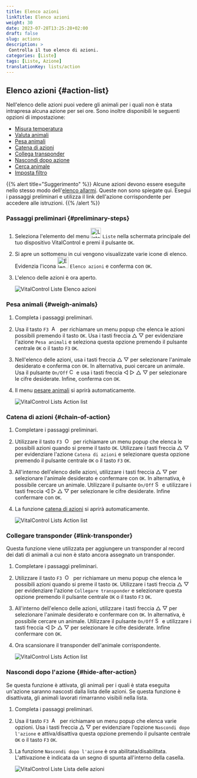 ```yaml
---
title: Elenco azioni
linkTitle: Elenco azioni
weight: 30
date: 2023-07-28T13:25:28+02:00
draft: false
slug: actions
description: >
 Controlla il tuo elenco di azioni.
categories: [Liste]
tags: [Liste, Azione]
translationKey: lists/action
---
```

## Elenco azioni {#action-list}

Nell'elenco delle azioni puoi vedere gli animali per i quali non è stata intrapresa alcuna azione per sei ore. Sono inoltre disponibili le seguenti opzioni di impostazione:

- [Misura temperatura](../alarm/#take-temperature)
- [Valuta animali](../alarm/#rate-animal)
- [Pesa animali](#weigh-animals)
- [Catena di azioni](#chain-of-action)
- [Collega transponder](#link-transponder)
- [Nascondi dopo azione](#hide-after-action)
- [Cerca animale](../alarm/#search-animal)
- [Imposta filtro](../alarm/#set-filter)

{{% alert title="Suggerimento" %}}
Alcune azioni devono essere eseguite nello stesso modo dell'[elenco allarmi](../alarm). Queste non sono spiegate qui. Esegui i passaggi preliminari e utilizza il link dell'azione corrispondente per accedere alle istruzioni.
{{% /alert %}}

### Passaggi preliminari {#preliminary-steps}

1. Seleziona l'elemento del menu <img src="/icons/main/lists.svg" width="28" align="bottom" alt="Liste" /> `Liste` nella schermata principale del tuo dispositivo VitalControl e premi il pulsante `OK`.

2. Si apre un sottomenu in cui vengono visualizzate varie icone di elenco. Evidenzia l'icona <img src="/icons/lists/actionlist.svg" width="30" align="bottom" alt="Elenco azioni" /> `Elenco azioni` e conferma con `OK`.

3. L'elenco delle azioni è ora aperto.

   ![VitalControl Liste Elenco azioni](../images/firststeps3.png "Passaggi preliminari")

### Pesa animali {#weigh-animals}

1. Completa i passaggi preliminari.

2. Usa il tasto `F3` &nbsp;<img src="/icons/footer/open-popup.svg" width="15" align="bottom" alt="Apri popup" />&nbsp; per richiamare un menu popup che elenca le azioni possibili premendo il tasto `OK`. Usa i tasti freccia △ ▽ per evidenziare l'azione `Pesa animali` e seleziona questa opzione premendo il pulsante centrale `OK` o il tasto `F3` `OK`.

3. Nell'elenco delle azioni, usa i tasti freccia △ ▽ per selezionare l'animale desiderato e conferma con `OK`. In alternativa, puoi cercare un animale. Usa il pulsante `On/Off` <img src="/icons/footer/search.svg" width="15" align="bottom" alt="Cerca" /> e usa i tasti freccia ◁ ▷ △ ▽ per selezionare le cifre desiderate. Infine, conferma con `OK`.


4. Il menu [pesare animali](../../actions/record-weight/) si aprirà automaticamente.

   ![VitalControl Lists Action list](../images/weightanimals.png "Pesare animali")

### Catena di azioni {#chain-of-action}

1. Completare i passaggi preliminari.

2. Utilizzare il tasto `F3` &nbsp;<img src="/icons/footer/open-popup.svg" width="15" align="bottom" alt="Open popup" />&nbsp; per richiamare un menu popup che elenca le possibili azioni quando si preme il tasto `OK`. Utilizzare i tasti freccia △ ▽ per evidenziare l'azione `Catena di azioni` e selezionare questa opzione premendo il pulsante centrale `OK` o il tasto `F3` `OK`.

3. All'interno dell'elenco delle azioni, utilizzare i tasti freccia △ ▽ per selezionare l'animale desiderato e confermare con `OK`. In alternativa, è possibile cercare un animale. Utilizzare il pulsante `On/Off` <img src="/icons/footer/search.svg" width="15" align="bottom" alt="Search" /> e utilizzare i tasti freccia ◁ ▷ △ ▽ per selezionare le cifre desiderate. Infine confermare con `OK`.

4. La funzione [catena di azioni](../../chain-of-actions) si aprirà automaticamente.

   ![VitalControl Lists Action list](../images/chainofaction.png "Catena di azioni")

### Collegare transponder {#link-transponder}

Questa funzione viene utilizzata per aggiungere un transponder al record dei dati di animali a cui non è stato ancora assegnato un transponder.

1. Completare i passaggi preliminari.

2. Utilizzare il tasto `F3` &nbsp;<img src="/icons/footer/open-popup.svg" width="15" align="bottom" alt="Open popup" />&nbsp; per richiamare un menu popup che elenca le possibili azioni quando si preme il tasto `OK`. Utilizzare i tasti freccia △ ▽ per evidenziare l'azione `Collegare transponder` e selezionare questa opzione premendo il pulsante centrale `OK` o il tasto `F3` `OK`.

3. All'interno dell'elenco delle azioni, utilizzare i tasti freccia △ ▽ per selezionare l'animale desiderato e confermare con `OK`. In alternativa, è possibile cercare un animale. Utilizzare il pulsante `On/Off` <img src="/icons/footer/search.svg" width="15" align="bottom" alt="Search" /> e utilizzare i tasti freccia ◁ ▷ △ ▽ per selezionare le cifre desiderate. Infine confermare con `OK`.

4. Ora scansionare il transponder dell'animale corrispondente.

   ![VitalControl Lists Action list](../images/linktransponder.png "Collegare transponder")

### Nascondi dopo l'azione {#hide-after-action}

Se questa funzione è attivata, gli animali per i quali è stata eseguita un'azione saranno nascosti dalla lista delle azioni. Se questa funzione è disattivata, gli animali lavorati rimarranno visibili nella lista.

1. Completa i passaggi preliminari.

2. Usa il tasto `F3` &nbsp;<img src="/icons/footer/open-popup.svg" width="15" align="bottom" alt="Azioni" />&nbsp; per richiamare un menu popup che elenca varie opzioni. Usa i tasti freccia △ ▽ per evidenziare l'opzione `Nascondi dopo l'azione` e attiva/disattiva questa opzione premendo il pulsante centrale `OK` o il tasto `F3` `OK`.

3. La funzione `Nascondi dopo l'azione` è ora abilitata/disabilitata. L'attivazione è indicata da un segno di spunta all'interno della casella.

   ![VitalControl Liste Lista delle azioni](../images/hideafteraction.png "Nascondi dopo l'azione")
